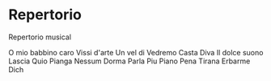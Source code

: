 # Repertorio
Repertorio musical

O mio babbino caro
Vissi d'arte
Un vel di Vedremo
Casta Diva
Il dolce suono
Lascia Quio Pianga
Nessum Dorma
Parla Piu Piano
Pena Tirana
Erbarme Dich

